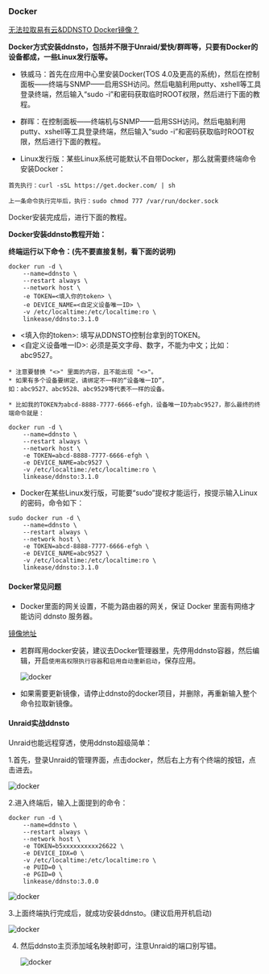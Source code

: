 ### Docker

[无法拉取易有云&DDNSTO Docker镜像？](https://www.bilibili.com/video/BV1FnUUYeEn9/)


**Docker方式安装ddnsto，包括并不限于Unraid/爱快/群晖等，只要有Docker的设备都成，一些Linux发行版等。**

* 铁威马：首先在应用中心里安装Docker(TOS 4.0及更高的系统)，然后在控制面板——终端与SNMP——启用SSH访问。然后电脑利用putty、xshell等工具登录终端，然后输入“sudo -i”和密码获取临时ROOT权限，然后进行下面的教程。

* 群晖：在控制面板——终端机与SNMP——启用SSH访问。然后电脑利用putty、xshell等工具登录终端，然后输入“sudo -i”和密码获取临时ROOT权限，然后进行下面的教程。

* Linux发行版：某些Linux系统可能默认不自带Docker，那么就需要终端命令安装Docker：

```
首先执行：curl -sSL https://get.docker.com/ | sh

上一条命令执行完毕后，执行：sudo chmod 777 /var/run/docker.sock
```
Docker安装完成后，进行下面的教程。


**Docker安装ddnsto教程开始：**

**终端运行以下命令：(先不要直接复制，看下面的说明)**
```
docker run -d \
    --name=ddnsto \
    --restart always \
    --network host \
    -e TOKEN=<填入你的token> \
    -e DEVICE_NAME=<自定义设备唯一ID> \
    -v /etc/localtime:/etc/localtime:ro \
    linkease/ddnsto:3.1.0
```

* <填入你的token>: 填写从DDNSTO控制台拿到的TOKEN。
* <自定义设备唯一ID>: 必须是英文字母、数字，不能为中文；比如：abc9527。

```
* 注意要替换 "<>" 里面的内容，且不能出现 "<>"。
* 如果有多个设备要绑定，请绑定不一样的“设备唯一ID”，
如：abc9527、abc9528、abc9529等代表不一样的设备。

* 比如我的TOKEN为abcd-8888-7777-6666-efgh，设备唯一ID为abc9527，那么最终的终端命令就是：
```
```
docker run -d \
    --name=ddnsto \
    --restart always \
    --network host \
    -e TOKEN=abcd-8888-7777-6666-efgh \
    -e DEVICE_NAME=abc9527 \
    -v /etc/localtime:/etc/localtime:ro \
    linkease/ddnsto:3.1.0
```

* Docker在某些Linux发行版，可能要“sudo”提权才能运行，按提示输入Linux的密码，命令如下：

```
sudo docker run -d \
    --name=ddnsto \
    --restart always \
    --network host \
    -e TOKEN=abcd-8888-7777-6666-efgh \
    -e DEVICE_NAME=abc9527 \
    -v /etc/localtime:/etc/localtime:ro \
    linkease/ddnsto:3.1.0
```

#### Docker常见问题

* Docker里面的网关设置，不能为路由器的网关，保证 Docker 里面有网络才能访问 ddnsto 服务器。

[镜像地址](https://hub.docker.com/r/linkease/ddnsto/)

* 若群晖用docker安装，建议去Docker管理器里，先停用ddnsto容器，然后编辑，开启`使用高权限执行容器`和`启用自动重新启动`，保存应用。

   ![docker](./koolshare_merlin/dd.jpg)

* 如果需要更新镜像，请停止ddnsto的docker项目，并删除，再重新输入整个命令拉取新镜像。

#### Unraid实战ddnsto

Unraid也能远程穿透，使用ddnsto超级简单：

1.首先，登录Unraid的管理界面，点击docker，然后右上方有个终端的按钮，点击进去。

   ![docker](./koolshare_merlin/docker2.jpeg)
   
2.进入终端后，输入上面提到的命令：

```
docker run -d \
    --name=ddnsto \
    --restart always \
    --network host \
    -e TOKEN=b5xxxxxxxxxx26622 \
    -e DEVICE_IDX=0 \
    -v /etc/localtime:/etc/localtime:ro \
    -e PUID=0 \
    -e PGID=0 \
    linkease/ddnsto:3.0.0
```
   ![docker](./koolshare_merlin/docker3.jpeg)
  
3.上面终端执行完成后，就成功安装ddnsto。(建议启用开机启动) 
 
   ![docker](./koolshare_merlin/docker4.jpeg)
 
4. 然后ddnsto主页添加域名映射即可，注意Unraid的端口别写错。

   ![docker](./koolshare_merlin/docker5.jpeg)
